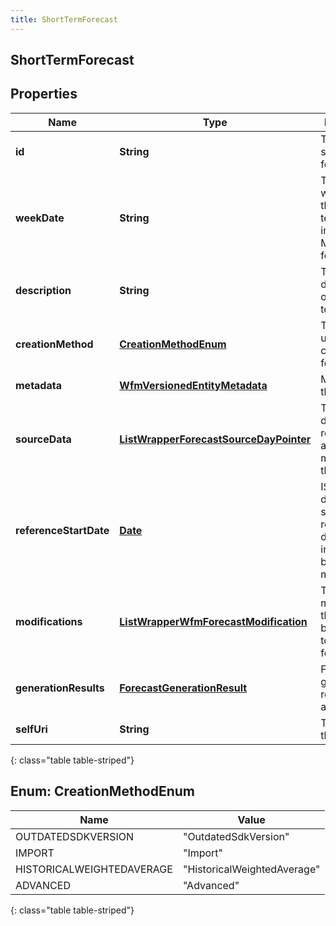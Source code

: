 ```yaml
---
title: ShortTermForecast
---
```

## ShortTermForecast


## Properties

| Name | Type | Description | Notes |
| ------------ | ------------- | ------------- | ------------- |
| **id** | **String** | The id of the short term forecast |  |
| **weekDate** | **String** | The weekDate of the short term forecast in yyyy-MM-dd format |  |
| **description** | **String** | The description of the short term forecast |  [optional] |
| **creationMethod** | [**CreationMethodEnum**](#CreationMethodEnum) | The method used to create this forecast |  [optional] |
| **metadata** | [**WfmVersionedEntityMetadata**](WfmVersionedEntityMetadata.html) | Metadata for this forecast |  |
| **sourceData** | [**ListWrapperForecastSourceDayPointer**](ListWrapperForecastSourceDayPointer.html) | The source data references and metadata for this forecast |  [optional] |
| **referenceStartDate** | [**Date**](Date.html) | ISO-8601 date that serves as the reference date for interval-based modifications |  [optional] |
| **modifications** | [**ListWrapperWfmForecastModification**](ListWrapperWfmForecastModification.html) | The modifications that have been applied to this forecast |  [optional] |
| **generationResults** | [**ForecastGenerationResult**](ForecastGenerationResult.html) | Forecast generation results, if applicable |  [optional] |
| **selfUri** | **String** | The URI for this object |  [optional] |
{: class="table table-striped"}


<a name="CreationMethodEnum"></a>

## Enum: CreationMethodEnum

| Name | Value |
| ---- | ----- |
| OUTDATEDSDKVERSION | &quot;OutdatedSdkVersion&quot; |
| IMPORT | &quot;Import&quot; |
| HISTORICALWEIGHTEDAVERAGE | &quot;HistoricalWeightedAverage&quot; |
| ADVANCED | &quot;Advanced&quot; |
{: class="table table-striped"}


